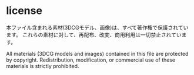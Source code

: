 # license

本ファイル含まれる素材(3DCGモデル、画像)は、すべて著作権で保護されています。
これらの素材に対して、再配布、改変、商用利用は一切禁止されています。

All materials (3DCG models and images) contained in this file are protected by copyright.
Redistribution, modification, or commercial use of these materials is strictly prohibited.